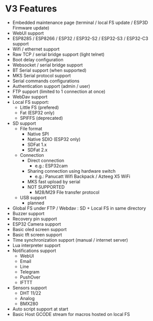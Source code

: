# V3 Features

* Embedded maintenance page (terminal / local FS update / ESP3D Firmware update)
* WebUI support
* ESP8285 / ESP8266 / ESP32 / ESP32-S2 / ESP32-S3 / ESP32-C3 support
* Wifi / ethernet support
* Raw TCP / serial bridge support (light telnet)
* Boot delay configuration
* Websocket / serial bridge support
* BT Serial support (when supported)
* MKS Serial protocol support
* Serial commands configurations
* Authentication support (admin / user)
* FTP support (limited to 1 connection at once)
* WebDav support
* Local FS support:
    * Little FS (prefered)
    * Fat (ESP32 only)
    * SPIFFS (deprecated)
* SD support
    * File format
      * Native SPI
      * Native SDIO (ESP32 only)
      * SDFat 1.x
      * SDFat 2.x
    * Connection
      * Direct connection
        * e.g.: ESP32cam
      * Sharing connection using hardware switch
        * e.g.: Panucatt Wifi Backpack / Azteeg X5 WiFi
      * MKS fast upload by serial
      * NOT SUPPORTED
        * M28/M29 File transfer protocol
    * USB support
        * planned
* Global FS under FTP / Webdav : SD + Local FS in same directory
* Buzzer support
* Recovery pin support
* ESP32 Camera support
* Basic oled screen support
* Basic tft screen support
* Time synchronization support (manual / internet server)
* Lua interpreter support
* Notifications support
    * WebUI
    * Email
    * Line
    * Telegram
    * PushOver
    * IFTTT
* Sensors support
    * DHT 11/22
    * Analog
    * BMX280
* Auto script support at start
* Basic Host GCODE stream for macros hosted on local FS


